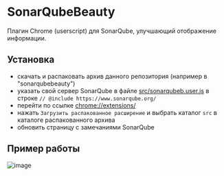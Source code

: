 # SonarQubeBeauty

Плагин Chrome (userscript) для SonarQube, улучшающий отображение информации. 

## Установка

- скачать и распаковать архив данного репозитория (например в "sonarqubebeauty")
- указать свой сервер SonarQube в файле [src/sonarqubeb.user.js](src/sonarqubeb.user.js) в строке `// @include https://www.sonarqube.org/`
- перейти по ссылке [chrome://extensions/](chrome://extensions/)
- нажать `Загрузить распакованное расширение` и выбрать каталог `src` в каталоге распакованного архива
- обновить страницу с замечаниями SonarQube

## Пример работы

![image](https://user-images.githubusercontent.com/2920817/40840310-c48288e6-65ae-11e8-95b1-3bfdffdea302.png)
